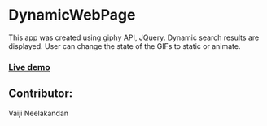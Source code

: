 # DynamicWebPage

This app was created using giphy API, JQuery. Dynamic search results are displayed. User can change the state of the GIFs to static or animate.

### [Live demo]()

## Contributor:
Vaiji Neelakandan